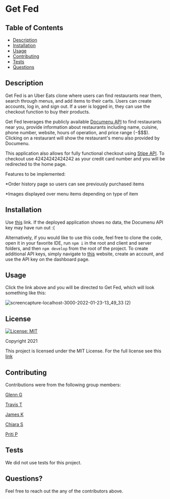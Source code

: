 # Get Fed

## Table of Contents
* [Description](#description)
* [Installation](#installation)
* [Usage](#usage)
* [Contributing](#contributing)
* [Tests](#tests)
* [Questions](#questions)

## Description
Get Fed is an Uber Eats clone where users can find restaurants near them, search through menus, and add items to their carts. Users can create accounts, log in, and sign out. If a user is logged in, they can use the checkout function to buy their products.

Get Fed leverages the publicly available [Documenu API](https://documenu.com/) to find restaurants near you, provide information about restaurants including name, cuisine, phone number, website, hours of operation, and price range ($-$$$$). Clicking on a restaurant will show the restaurant's menu also provided by Documenu.

This application also allows for fully functional checkout using [Stipe API](https://stripe.com/docs). To checkout use 42424242424242 as your credit card number and you will be redirected to the home page.

Features to be implemented:

*Order history page so users can see previously purchased items

*Images displayed over menu items depending on type of item


## Installation
Use [this](https://get-fed-project.herokuapp.com/) link. If the deployed application shows no data, the Documenu API key may have run out :(

Alternatively, if you would like to use this code, feel free to clone the code, open it in your favorite IDE, run `npm i` in the root and client and server folders, and then `npm develop` from the root of the project. To create additional API keys, simply navigate to [this](https://documenu.com/) website, create an account, and use the API key on the dashboard page.

## Usage
Click the link above and you will be directed to Get Fed, which will look something like this: 

![screencapture-localhost-3000-2022-01-23-13_49_33 (2)](https://user-images.githubusercontent.com/86434738/150693352-8c33a7ea-1d30-4c80-91cf-a8fabb7e3a03.jpg)

## License
[![License: MIT](https://img.shields.io/badge/License-MIT-red.svg)](https://opensource.org/licenses/MIT)

Copyright 2021

This project is licensed under the MIT License. For the full license see this [link](https://opensource.org/licenses/MIT)

## Contributing

Contributions were from the following group members:

[Glenn G](https://github.com/ggamb)

[Travis T](https://github.com/tygrski)

[James K](https://github.com/JustKidding22)

[Chiara S](https://github.com/ChiaraNS)

[Priti P](https://github.com/patelpr03)

## Tests
We did not use tests for this project.

## Questions?
Feel free to reach out the any of the contributors above.
